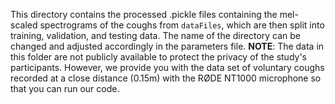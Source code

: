 This directory contains the processed .pickle files containing the mel-scaled spectrograms of the coughs from `dataFiles`, which are then split into training, validation, and testing data. The name of the directory can be changed and adjusted accordingly in the parameters file. **NOTE**: The data in this folder are not publicly available to protect the privacy of the study's participants. However, we provide you with the data set of voluntary coughs recorded at a close distance (0.15m) with the RØDE NT1000 microphone so that you can run our code.
